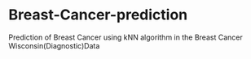 # Breast-Cancer-prediction

Prediction of Breast Cancer using kNN  algorithm in the Breast Cancer Wisconsin(Diagnostic)Data
